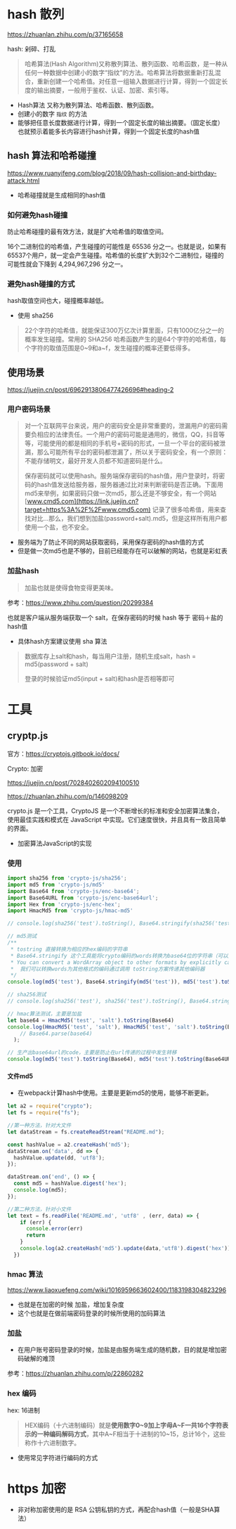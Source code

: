 # hash 散列 

https://zhuanlan.zhihu.com/p/37165658

hash: 剁碎、打乱

> 哈希算法(Hash Algorithm)又称散列算法、散列函数、哈希函数，是一种从任何一种数据中创建小的数字“指纹”的方法。哈希算法将数据重新打乱混合，重新创建一个哈希值。对任意一组输入数据进行计算，得到一个固定长度的输出摘要，一般用于鉴权、认证、加密、索引等。

* Hash算法 又称为散列算法、哈希函数、散列函数。
* 创建小的数字 `指纹` 的方法
* 能够把任意长度数据进行计算，得到一个固定长度的输出摘要。（固定长度）也就预示着能多长内容进行hash计算，得到一个固定长度的hash值

## hash 算法和哈希碰撞

https://www.ruanyifeng.com/blog/2018/09/hash-collision-and-birthday-attack.html

* 哈希碰撞就是生成相同的hash值

### 如何避免hash碰撞

防止哈希碰撞的最有效方法，就是扩大哈希值的取值空间。

16个二进制位的哈希值，产生碰撞的可能性是 65536 分之一。也就是说，如果有65537个用户，就一定会产生碰撞。哈希值的长度扩大到32个二进制位，碰撞的可能性就会下降到 4,294,967,296 分之一。

### 避免hash碰撞的方式

hash取值空间也大，碰撞概率越低。

* 使用 sha256 

> 22个字符的哈希值，就能保证300万亿次计算里面，只有1000亿分之一的概率发生碰撞。常用的 SHA256 哈希函数产生的是64个字符的哈希值，每个字符的取值范围是0~9和a~f，发生碰撞的概率还要低得多。

## 使用场景

https://juejin.cn/post/6962913806477426696#heading-2

### 用户密码场景

> 对一个互联网平台来说，用户的密码安全是非常重要的，泄漏用户的密码需要负相应的法律责任。一个用户的密码可能是通用的，微信，QQ，抖音等等，可能使用的都是相同的手机号+密码的形式，一旦一个平台的密码被泄漏，那么可能所有平台的密码都泄漏了，所以关于密码安全，有一个原则：不能存储明文，最好开发人员都不知道密码是什么。
>
> 保存密码就可以使用hash。服务端保存密码的hash值，用户登录时，将密码的hash值发送给服务器，服务器通过比对来判断密码是否正确。下面用md5来举例，如果密码只做一次md5，那么还是不够安全，有一个网站 [www.cmd5.com](https://link.juejin.cn?target=https%3A%2F%2Fwww.cmd5.com) 记录了很多哈希值，用来查找对比...那么，我们想到加盐(password+salt).md5，但是这样所有用户都使用一个盐，也不安全。

* 服务端为了防止不同的网站获取密码，采用保存密码的hash值的方式
* 但是做一次md5也是不够的，目前已经能存在可以破解的网站，也就是彩虹表

### 加盐hash

> 加盐也就是使得食物变得更美味。

参考：https://www.zhihu.com/question/20299384

也就是客户端从服务端获取一个 salt，在保存密码的时候 hash 等于 密码＋盐的hash值

* 具体hash方案建议使用 sha 算法

> 数据库存上salt和hash，每当用户注册，随机生成salt，hash = md5(password + salt)
>
> 登录的时候验证md5(input + salt)和hash是否相等即可



# 工具

## cryptp.js 

官方：https://cryptojs.gitbook.io/docs/

Crypto: 加密

https://juejin.cn/post/7028402602094100510

https://zhuanlan.zhihu.com/p/146098209

crypto.js 是一个工具，CryptoJS 是一个不断增长的标准和安全加密算法集合，使用最佳实践和模式在 JavaScript 中实现。它们速度很快，并且具有一致且简单的界面。

* 加密算法JavaScript的实现

### 使用

```typescript
import sha256 from 'crypto-js/sha256';
import md5 from 'crypto-js/md5'
import Base64 from 'crypto-js/enc-base64';
import Base64URL from 'crypto-js/enc-base64url';
import Hex from 'crypto-js/enc-hex';
import HmacMd5 from 'crypto-js/hmac-md5'

// console.log(sha256('test').toString(), Base64.stringify(sha256('test2')))

// md5测试
/**
 * tostring 直接转换为相应的hex编码的字符串
 * Base64.stringify 这个工具能将crypto编码的words转换为base64位的字符串（可以通过hex转base64查看结果相等）
 * You can convert a WordArray object to other formats by explicitly calling the toString method and passing an encoder.
 *  我们可以转换words为其他格式的编码通过调用 toString方案传递其他编码器
 */
console.log(md5('test'), Base64.stringify(md5('test')), md5('test').toString(Base64), md5('test').toString(Hex))

// sha256测试
// console.log(sha256('test'), sha256('test').toString(), Base64.stringify(sha256('test')));

// hmac算法测试，主要是加盐
let base64 = HmacMd5('test', 'salt').toString(Base64)
console.log(HmacMd5('test', 'salt'), HmacMd5('test', 'salt').toString(Base64),
    // Base64.parse(base64)
  );

// 生产出base64url的code，主要是防止在url传递的过程中发生转移
console.log(md5('test').toString(Base64), md5('test').toString(Base64URL))

```

#### 文件md5

* 在webpack计算hash中使用。主要是更新md5的使用，能够不断更新。

```typescript
let a2 = require("crypto");
let fs = require("fs");

//第一种方法，针对大文件
let dataStream = fs.createReadStream("README.md");

const hashValue = a2.createHash('md5');
dataStream.on('data', dd => {
  hashValue.update(dd, 'utf8');
});

dataStream.on('end', () => {
  const md5 = hashValue.digest('hex');
  console.log(md5);
});

//第二种方法，针对小文件
let text = fs.readFile('README.md', 'utf8' , (err, data) => {
    if (err) {
      console.error(err)
      return
    }
    console.log(a2.createHash('md5').update(data,'utf8').digest('hex'));
  })

```

### hmac 算法

https://www.liaoxuefeng.com/wiki/1016959663602400/1183198304823296

* 也就是在加密的时候 加盐，增加复杂度
* 这个也就是在做前端密码登录的时候所使用的加码算法

### 加盐

* 在用户账号密码登录的时候，加盐是由服务端生成的随机数，目的就是增加密码破解的难顶

参考：https://zhuanlan.zhihu.com/p/22860282

### hex 编码

hex: 16进制

> HEX编码（十六进制编码）就是**使用数字0~9加上字母A~F一共16个字符表示的一种编码解码方式**，其中A~F相当于十进制的10~15，总计16个，这些称作十六进制数字。

* 使用常见字符进行编码的方式



# https 加密

* 非对称加密使用的是 RSA 公钥私钥的方式，再配合hash值（一般是SHA算法）